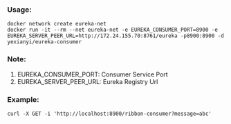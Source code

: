 ### Usage:
```
docker network create eureka-net
docker run -it --rm --net eureka-net -e EUREKA_CONSUMER_PORT=8900 -e EUREKA_SERVER_PEER_URL=http://172.24.155.70:8761/eureka -p8900:8900 -d yexianyi/eureka-consumer
```
### Note:
1) EUREKA_CONSUMER_PORT: Consumer Service Port
2) EUREKA_SERVER_PEER_URL: Eureka Registry Url

### Example:
```
curl -X GET -i 'http://localhost:8900/ribbon-consumer?message=abc'
```
